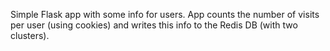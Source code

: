 Simple Flask app with some info for users. App counts the number of visits per user (using 
cookies) and writes this info to the Redis DB (with two clusters).
